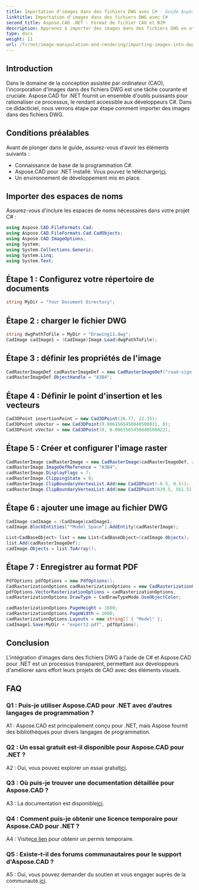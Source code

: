 ```yaml
---
title: Importation d'images dans des fichiers DWG avec C# - Guide Aspose.CAD
linktitle: Importation d'images dans des fichiers DWG avec C#
second_title: Aspose.CAD .NET - Format de fichier CAO et BIM
description: Apprenez à importer des images dans des fichiers DWG en utilisant C# avec Aspose.CAD pour .NET. Suivez notre guide étape par étape pour une intégration transparente.
type: docs
weight: 11
url: /fr/net/image-manipulation-and-rendering/importing-images-into-dwg/
---
```

## Introduction

Dans le domaine de la conception assistée par ordinateur (CAO), l'incorporation d'images dans des fichiers DWG est une tâche courante et cruciale. Aspose.CAD for .NET fournit un ensemble d'outils puissants pour rationaliser ce processus, le rendant accessible aux développeurs C#. Dans ce didacticiel, nous verrons étape par étape comment importer des images dans des fichiers DWG.

## Conditions préalables

Avant de plonger dans le guide, assurez-vous d'avoir les éléments suivants :

- Connaissance de base de la programmation C#.
-  Aspose.CAD pour .NET installé. Vous pouvez le télécharger[ici](https://releases.aspose.com/cad/net/).
- Un environnement de développement mis en place.

## Importer des espaces de noms

Assurez-vous d'inclure les espaces de noms nécessaires dans votre projet C# :

```csharp
using Aspose.CAD.FileFormats.Cad;
using Aspose.CAD.FileFormats.Cad.CadObjects;
using Aspose.CAD.ImageOptions;
using System;
using System.Collections.Generic;
using System.Linq;
using System.Text;
```

## Étape 1 : Configurez votre répertoire de documents

```csharp
string MyDir = "Your Document Directory";
```

## Étape 2 : charger le fichier DWG

```csharp
string dwgPathToFile = MyDir + "Drawing11.dwg";
CadImage cadImage1 = (CadImage)Image.Load(dwgPathToFile);
```

## Étape 3 : définir les propriétés de l'image

```csharp
CadRasterImageDef cadRasterImageDef = new CadRasterImageDef("road-sign-custom.png", 640, 562);
cadRasterImageDef.ObjectHandle = "A3B4";
```

## Étape 4 : Définir le point d'insertion et les vecteurs

```csharp
Cad3DPoint insertionPoint = new Cad3DPoint(26.77, 22.35);
Cad3DPoint uVector = new Cad3DPoint(0.0061565450840500831, 0);
Cad3DPoint vVector = new Cad3DPoint(0, 0.0061565450840500822);
```

## Étape 5 : Créer et configurer l'image raster

```csharp
CadRasterImage cadRasterImage = new CadRasterImage(cadRasterImageDef, insertionPoint, uVector, vVector);
cadRasterImage.ImageDefReference = "A3B4";
cadRasterImage.DisplayFlags = 7;
cadRasterImage.ClippingState = 0;
cadRasterImage.ClipBoundaryVertexList.Add(new Cad2DPoint(-0.5, 0.5));
cadRasterImage.ClipBoundaryVertexList.Add(new Cad2DPoint(639.5, 561.5));
```

## Étape 6 : ajouter une image au fichier DWG

```csharp
CadImage cadImage = (CadImage)cadImage1;
cadImage.BlockEntities["*Model_Space"].AddEntity(cadRasterImage);

List<CadBaseObject> list = new List<CadBaseObject>(cadImage.Objects);
list.Add(cadRasterImageDef);
cadImage.Objects = list.ToArray();
```

## Étape 7 : Enregistrer au format PDF

```csharp
PdfOptions pdfOptions = new PdfOptions();
CadRasterizationOptions cadRasterizationOptions = new CadRasterizationOptions();
pdfOptions.VectorRasterizationOptions = cadRasterizationOptions;
cadRasterizationOptions.DrawType = CadDrawTypeMode.UseObjectColor;

cadRasterizationOptions.PageHeight = 1600;
cadRasterizationOptions.PageWidth = 1600;
cadRasterizationOptions.Layouts = new string[] { "Model" };
cadImage1.Save(MyDir + "export2.pdf", pdfOptions);
```

## Conclusion

L'intégration d'images dans des fichiers DWG à l'aide de C# et Aspose.CAD pour .NET est un processus transparent, permettant aux développeurs d'améliorer sans effort leurs projets de CAO avec des éléments visuels.

## FAQ

### Q1 : Puis-je utiliser Aspose.CAD pour .NET avec d’autres langages de programmation ?

A1 : Aspose.CAD est principalement conçu pour .NET, mais Aspose fournit des bibliothèques pour divers langages de programmation.

### Q2 : Un essai gratuit est-il disponible pour Aspose.CAD pour .NET ?

 A2 : Oui, vous pouvez explorer un essai gratuit[ici](https://releases.aspose.com/).

### Q3 : Où puis-je trouver une documentation détaillée pour Aspose.CAD ?

 A3 : La documentation est disponible[ici](https://reference.aspose.com/cad/net/).

### Q4 : Comment puis-je obtenir une licence temporaire pour Aspose.CAD pour .NET ?

 A4 : Visite[ce lien](https://purchase.aspose.com/temporary-license/) pour obtenir un permis temporaire.

### Q5 : Existe-t-il des forums communautaires pour le support d'Aspose.CAD ?

 A5 : Oui, vous pouvez demander du soutien et vous engager auprès de la communauté.[ici](https://forum.aspose.com/c/cad/19).